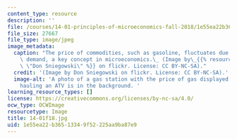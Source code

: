 ```yaml
---
content_type: resource
description: ''
file: /courses/14-01-principles-of-microeconomics-fall-2018/1e55ea22b36513349f52225aa9ba87e9_14-01f18.jpg
file_size: 27667
file_type: image/jpeg
image_metadata:
  caption: "The price of commodities, such as gasoline, fluctuates due to supply and\
    \ demand, a key concept in microeconomics.\_ (Image by\_{{% resource_link \"31d9f52f-4aa5-4273-b61f-35a48f17702a\"\
    \ \"Don Sniegowski\" %}} on flickr. License: CC BY-NC-SA)."
  credit: '(Image by Don Sniegowski on flickr. License: CC BY-NC-SA).'
  image-alt: 'A photo of a gas station with the price of gas displayed. A pickup truck
    hauling an ATV is in the background. '
learning_resource_types: []
license: https://creativecommons.org/licenses/by-nc-sa/4.0/
ocw_type: OCWImage
resourcetype: Image
title: 14-01f18.jpg
uid: 1e55ea22-b365-1334-9f52-225aa9ba87e9
---
```

